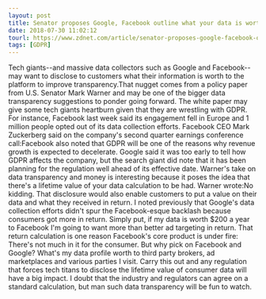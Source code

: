 ```yaml
---
layout: post
title: Senator proposes Google, Facebook outline what your data is worth to their platforms
date: 2018-07-30 11:02:12
tourl: https://www.zdnet.com/article/senator-proposes-google-facebook-outline-what-your-data-is-worth-to-their-platforms/
tags: [GDPR]
---
```

Tech giants--and massive data collectors such as Google and Facebook--may want to disclose to customers what their information is worth to the platform to improve transparency.That nugget comes from a policy paper from U.S. Senator Mark Warner and may be one of the bigger data transparency suggestions to ponder going forward. The white paper may give some tech giants heartburn given that they are wrestling with GDPR. For instance, Facebook last week said its engagement fell in Europe and 1 million people opted out of its data collection efforts. Facebook CEO Mark Zuckerberg said on the company's second quarter earnings conference call:Facebook also noted that GDPR will be one of the reasons why revenue growth is expected to decelerate. Google said it was too early to tell how GDPR affects the company, but the search giant did note that it has been planning for the regulation well ahead of its effective date. Warner's take on data transparency and money is interesting because it poses the idea that there's a lifetime value of your data calculation to be had. Warner wrote:No kidding. That disclosure would also enable customers to put a value on their data and what they received in return. I noted previously that Google's data collection efforts didn't spur the Facebook-esque backlash because consumers got more in return. Simply put, if my data is worth $200 a year to Facebook I'm going to want more than better ad targeting in return. That return calculation is one reason Facebook's core product is under fire: There's not much in it for the consumer. But why pick on Facebook and Google? What's my data profile worth to third party brokers, ad marketplaces and various parties I visit. Carry this out and any regulation that forces tech titans to disclose the lifetime value of consumer data will have a big impact. I doubt that the industry and regulators can agree on a standard calculation, but man such data transparency will be fun to watch.